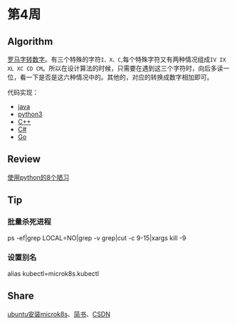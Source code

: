 # 第4周

## Algorithm

[罗马字转数字](../leetcode/4-Roman-to-Integer/Roman-to-Integer.md)。有三个特殊的字符`I、X、C`,每个特殊字符又有两种情况组成`IV IX XL XC CD CM`。所以在设计算法的时候，只需要在遇到这三个字符时，向后多读一位，看一下是否是这六种情况中的。其他的，对应的转换成数字相加即可。  

代码实现：

* [java](../leetcode/4-Roman-to-Integer/Roman-to-Integer.java)
* [python3](../leetcode/4-Roman-to-Integer/Roman-to-Integer.py)
* [C++](../leetcode/4-Roman-to-Integer/Roman-to-Integer.cpp)
* [C#](../leetcode/4-Roman-to-Integer/Roman-to-Integer.cs)
* [Go](../leetcode/4-Roman-to-Integer/Roman-to-Integer.go)

## Review

[使用python的8个陋习](https://deepsource.io/blog/8-new-python-antipatterns/)

## Tip

### 批量杀死进程

ps -ef|grep LOCAL=NO|grep -v grep|cut -c 9-15|xargs kill -9

### 设置别名

alias kubectl=microk8s.kubectl

## Share

[ubuntu安装microk8s](http://songjxin.cn/?p=637)、[简书](https://www.jianshu.com/p/02fd2540fab2)、[CSDN](https://blog.csdn.net/s7799653/article/details/89290310)